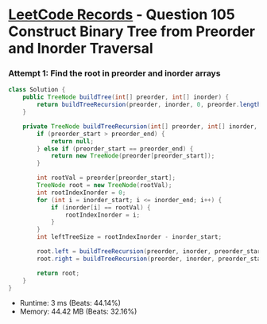 # [LeetCode Records](../../README.md) - Question 105 Construct Binary Tree from Preorder and Inorder Traversal

### Attempt 1: Find the root in preorder and inorder arrays
```java
class Solution {
    public TreeNode buildTree(int[] preorder, int[] inorder) {
        return buildTreeRecursion(preorder, inorder, 0, preorder.length - 1, 0, preorder.length - 1);
    }

    private TreeNode buildTreeRecursion(int[] preorder, int[] inorder, int preorder_start, int preorder_end, int inorder_start, int inorder_end) {
        if (preorder_start > preorder_end) {
            return null;
        } else if (preorder_start == preorder_end) {
            return new TreeNode(preorder[preorder_start]);
        }

        int rootVal = preorder[preorder_start];
        TreeNode root = new TreeNode(rootVal);
        int rootIndexInorder = 0;
        for (int i = inorder_start; i <= inorder_end; i++) {
            if (inorder[i] == rootVal) {
                rootIndexInorder = i;
            }
        }
        int leftTreeSize = rootIndexInorder - inorder_start;

        root.left = buildTreeRecursion(preorder, inorder, preorder_start + 1, preorder_start + leftTreeSize, inorder_start, inorder_start + leftTreeSize - 1);
        root.right = buildTreeRecursion(preorder, inorder, preorder_start + leftTreeSize + 1, preorder_end, rootIndexInorder + 1, inorder_end);

        return root;
    }
}
```
- Runtime: 3 ms (Beats: 44.14%)
- Memory: 44.42 MB (Beats: 32.16%)

<br>
